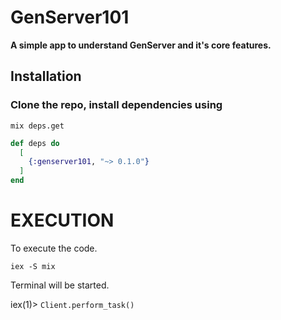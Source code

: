 # GenServer101

**A simple app to understand GenServer and it's core features.**

## Installation

### Clone the repo, install dependencies using
```shell 
mix deps.get  
```


```elixir
def deps do
  [
    {:genserver101, "~> 0.1.0"}
  ]
end
```


# EXECUTION
To execute the code. 
```shell
iex -S mix
```
Terminal will be started.

iex(1)>  `Client.perform_task()`
